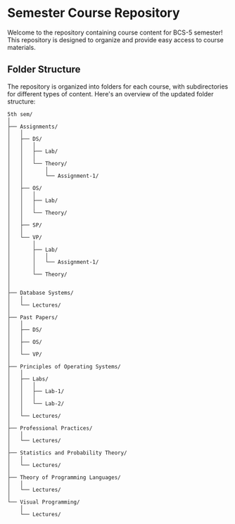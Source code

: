 
# Semester Course Repository

Welcome to the repository containing course content for BCS-5 semester! This repository is designed to organize and provide easy access to course materials.

## Folder Structure

The repository is organized into folders for each course, with subdirectories for different types of content. Here's an overview of the updated folder structure:

```
5th sem/
│
├── Assignments/
│   │
│   ├── DS/
│   │   │
│   │   ├── Lab/
│   │   │  
│   │   └── Theory/
│   │       │
│   │       └── Assignment-1/
│   │
│   ├── OS/
│   │   │
│   │   ├── Lab/
│   │   │
│   │   └── Theory/
│   │
│   ├── SP/
│   │ 
│   └── VP/
│       │
│       ├── Lab/
│       │   │
│       │   └── Assignment-1/
│       │
│       └── Theory/
│            
│
├── Database Systems/
│   │
│   └── Lectures/
│
├── Past Papers/
│   │
│   ├── DS/
│   │
│   ├── OS/
│   │
│   └── VP/
│
├── Principles of Operating Systems/
│   │
│   ├── Labs/
│   │   │
│   │   ├── Lab-1/
│   │   │
│   │   └── Lab-2/
│   │
│   └── Lectures/
│
├── Professional Practices/
│   │
│   └── Lectures/
│
├── Statistics and Probability Theory/
│   │
│   └── Lectures/
│
├── Theory of Programming Languages/
│   │
│   └── Lectures/
│
└── Visual Programming/
    │
    └── Lectures/
```